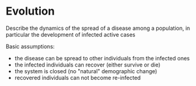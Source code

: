 # Evolution

Describe the dynamics of the spread of a disease among a population, in particular the development of infected active cases

Basic assumptions:
- the disease can be spread to other individuals from the infected ones
- the infected individuals can recover (either survive or die)
- the system is closed (no "natural" demographic change)
- recovered individuals can not become re-infected
